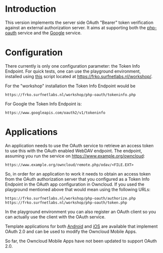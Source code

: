 # Introduction
This version implements the server side OAuth "Bearer" token verification
against an external authorization server. It aims at supporting both 
the [php-oauth](https://github.com/fkooman/php-oauth) service and the 
[Google](https://developers.google.com/accounts/docs/OAuth2Login#validatingtoken) service.

# Configuration
There currently is only one configuration parameter: the Token Info Endpoint.
For quick tests, one can use the playground environment, installed using
[this](https://github.com/fkooman/oauth-install-all) script located at 
https://frko.surfnetlabs.nl/workshop/. 

For the "workshop" installation the Token Info Endpoint would be 

    https://frko.surfnetlabs.nl/workshop/php-oauth/tokeninfo.php

For Google the Token Info Endpoint is:

    https://www.googleapis.com/oauth2/v1/tokeninfo

# Applications
An application needs to use the OAuth service to retrieve an access token to
use this with the OAuth enabled WebDAV endpoint. The endpoint, assuming you
run the service on https://www.example.org/owncloud:

    https://www.example.org/owncloud/remote.php/odav/<FILE.EXT>

So, in order for an application to work it needs to obtain an access token
from the OAuth authorization server that you configured as a Token Info 
Endpoint in the OAuth app configuration in Owncloud. If you used the 
playground mentioned above that would mean using the following URLs:

	https://frko.surfnetlabs.nl/workshop/php-oauth/authorize.php
	https://frko.surfnetlabs.nl/workshop/php-oauth/token.php

In the playground environment you can also register an OAuth client so you
can actually use the client with the OAuth service.

Template applications for both 
[Android](https://github.com/OpenConextApps/android-oauth-app) and 
[iOS](https://github.com/OpenConextApps/ios-oauth-app) are available that 
implement OAuth 2.0 and can be used to modify the Owncloud Mobile Apps.

So far, the Owncloud Mobile Apps have not been updated to support OAuth 2.0.


